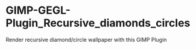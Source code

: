 # GIMP-GEGL-Plugin_Recursive_diamonds_circles
Render recursive diamond/circle wallpaper with this GIMP Plugin
